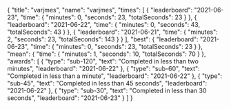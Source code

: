 {
  "title": "varjmes",
  "name": "varjmes",
  "times": [
    {
      "leaderboard": "2021-06-23",
      "time": {
        "minutes": 0,
        "seconds": 23,
        "totalSeconds": 23
      }
    },
    {
      "leaderboard": "2021-06-22",
      "time": {
        "minutes": 0,
        "seconds": 43,
        "totalSeconds": 43
      }
    },
    {
      "leaderboard": "2021-06-21",
      "time": {
        "minutes": 2,
        "seconds": 23,
        "totalSeconds": 143
      }
    }
  ],
  "best": {
    "leaderboard": "2021-06-23",
    "time": {
      "minutes": 0,
      "seconds": 23,
      "totalSeconds": 23
    }
  },
  "mean": {
    "time": {
      "minutes": 1,
      "seconds": 10,
      "totalSeconds": 70
    }
  },
  "awards": [
    {
      "type": "sub-120",
      "text": "Completed in less than two minutes",
      "leaderboard": "2021-06-22"
    },
    {
      "type": "sub-60",
      "text": "Completed in less than a minute",
      "leaderboard": "2021-06-22"
    },
    {
      "type": "sub-45",
      "text": "Completed in less than 45 seconds",
      "leaderboard": "2021-06-22"
    },
    {
      "type": "sub-30",
      "text": "Completed in less than 30 seconds",
      "leaderboard": "2021-06-23"
    }
  ]
}